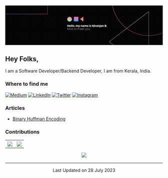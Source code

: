 [![Header](images/header.jpeg "Header")](https://github.com/niranjanneeru)


## Hey Folks,

I am a Software Developer/Backend Developer, I am from Kerala, India.


### Where to find me
<p>
<a href="https://medium.com/@niranjannb7777" target="_blank"><img alt="Medium" src="https://img.shields.io/badge/medium-%2312100E.svg?&style=for-the-badge&logo=medium&logoColor=white&bg_color=AARRGGBB"/></a>    <a href="https://www.linkedin.com/in/niranjanneeru/" target="_blank"><img alt="LinkedIn" src="https://img.shields.io/badge/linkedin-%230077B5.svg?&style=for-the-badge&logo=linkedin&logoColor=white&bg_color=AARRGGBB"/></a>    <a href="https://twitter.com/niranjan_neerub" target="_blank"><img alt="Twitter" src="https://img.shields.io/badge/Twitter-%231DA1F2.svg?style=for-the-badge&logo=Twitter&logoColor=white&bg_color=AARRGGBB"/></a>    <a href="https://www.instagram.com/niranjan_neeru_b" target="_blank"><img alt="Instagram" src="https://img.shields.io/badge/Instagram-E4405F?style=for-the-badge&logo=instagram&logoColor=white"/></a>    
</p>

### Articles

<ul>
<li><a href="https://medium.com/@niranjannb7777/binary-huffman-encoding-91b1884edc05?source=rss-7fc07edd0058------2" target="_blank">Binary Huffman Encoding</a></li>
</ul>

### Contributions


|||
| ------------- | ------------- |
|<img align="center" src="https://github-readme-stats.vercel.app/api?username=niranjanneeru&show_icons=true&include_all_commits=true&theme=radical&cache_seconds=86400">  |  <img align="center" src="https://github-readme-stats.vercel.app/api/top-langs/?username=niranjanneeru&layout=compact&theme=radical&cache_seconds=86400"> |

<p align="center">
  <img src=https://github-readme-streak-stats.herokuapp.com?user=niranjanneeru&theme=dark&hide_border=true />
</p>

___

<p align="center">
Last Updated on 28 July 2023
</p>